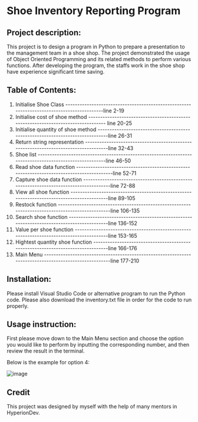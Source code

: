 # Shoe Inventory Reporting Program

## Project description:

This project is to design a program in Python to prepare a presentation to the management team in a shoe shop.
The project demonstrated the usage of Object Oriented Programming and its related methods to perform various functions.
After developing the program, the staffs work in the shoe shop have experience significant time saving.

## Table of Contents:

1. Initialise Shoe Class  ------------------------------------------------------------------------------------------line 2-19
2. Initialise cost of shoe method --------------------------------------------------------------------------------- line 20-25
3. Initialise quantity of shoe method ------------------------------------------------------------------------------line 26-31
4. Return string representation ------------------------------------------------------------------------------------line 32-43
5. Shoe list -------------------------------------------------------------------------------------------------------line 46-50
6. Read shoe data function -----------------------------------------------------------------------------------------line 52-71
7. Capture shoe data function --------------------------------------------------------------------------------------line 72-88
8. View all shoe function ------------------------------------------------------------------------------------------line 89-105
9. Restock function ------------------------------------------------------------------------------------------------line 106-135
10. Search shoe function -------------------------------------------------------------------------------------------line 136-152
11. Value per shoe function ----------------------------------------------------------------------------------------line 153-165
12. Hightest quantity shoe function --------------------------------------------------------------------------------line 166-176
13. Main Menu ------------------------------------------------------------------------------------------------------line 177-210

## Installation:
Please install Visual Studio Code or alternative program to run the Python code.
Please also download the inventory.txt file in order for the code to run properly.

## Usage instruction:
First please move down to the Main Menu section and choose the option you would like to perform by inputting the corresponding number,
and then review the result in the terminal.

Below is the example for option 4:

![image](https://user-images.githubusercontent.com/118776194/212059486-bcb8bbeb-463c-41d4-aa0f-a2a9d7b3d309.png)

## Credit
This project was designed by myself with the help of many mentors in HyperionDev. 
